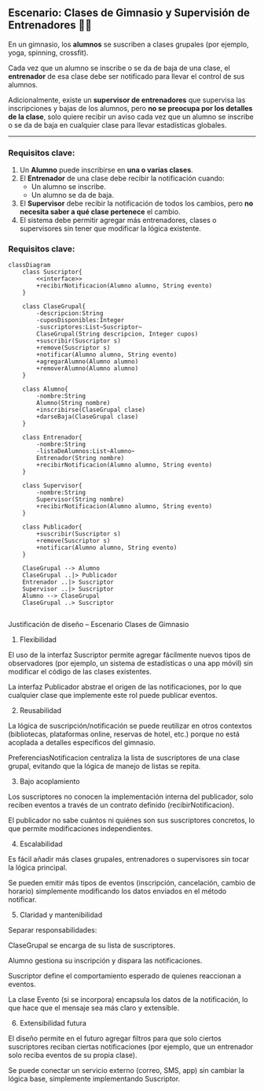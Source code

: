 ## Escenario: **Clases de Gimnasio y Supervisión de Entrenadores** 🏋️‍♂️

En un gimnasio, los **alumnos** se suscriben a clases grupales (por ejemplo, yoga, spinning, crossfit).

Cada vez que un alumno se inscribe o se da de baja de una clase, el **entrenador** de esa clase debe ser notificado para llevar el control de sus alumnos.

Adicionalmente, existe un **supervisor de entrenadores** que supervisa las inscripciones y bajas de los alumnos, pero **no se preocupa por los detalles de la clase**, solo quiere recibir un aviso cada vez que un alumno se inscribe o se da de baja en cualquier clase para llevar estadísticas globales.

---

### Requisitos clave:

1. Un **Alumno** puede inscribirse en **una o varias clases**.
2. El **Entrenador** de una clase debe recibir la notificación cuando:
    - Un alumno se inscribe.
    - Un alumno se da de baja.
3. El **Supervisor** debe recibir la notificación de todos los cambios, pero **no necesita saber a qué clase pertenece** el cambio.
4. El sistema debe permitir agregar más entrenadores, clases o supervisores sin tener que modificar la lógica existente.


### Requisitos clave:

```mermaid
classDiagram
    class Suscriptor{
        <<interface>>
        +recibirNotificacion(Alumno alumno, String evento)
    }

    class ClaseGrupal{
        -descripcion:String
        -cuposDisponibles:Integer
        -suscriptores:List~Suscriptor~
        ClaseGrupal(String descripcion, Integer cupos)
        +suscribir(Suscriptor s)
        +remove(Suscriptor s)
        +notificar(Alumno alumno, String evento)
        +agregarAlumno(Alumno alumno)
        +removerAlumno(Alumno alumno)
    }

    class Alumno{
        -nombre:String
        Alumno(String nombre)
        +inscribirse(ClaseGrupal clase)
        +darseBaja(ClaseGrupal clase)
    }

    class Entrenador{
        -nombre:String
        -listaDeAlumnos:List~Alumno~
        Entrenador(String nombre)
        +recibirNotificacion(Alumno alumno, String evento)
    }

    class Supervisor{
        -nombre:String
        Supervisor(String nombre)
        +recibirNotificacion(Alumno alumno, String evento)
    }
    
    class Publicador{
        +suscribir(Suscriptor s)
        +remove(Suscriptor s)
        +notificar(Alumno alumno, String evento)
    }

    ClaseGrupal --> Alumno
    ClaseGrupal ..|> Publicador
    Entrenador ..|> Suscriptor
    Supervisor ..|> Suscriptor
    Alumno --> ClaseGrupal
    ClaseGrupal ..> Suscriptor


```

Justificación de diseño – Escenario Clases de Gimnasio
1. Flexibilidad

El uso de la interfaz Suscriptor permite agregar fácilmente nuevos tipos de observadores (por ejemplo, un sistema de estadísticas o una app móvil) sin modificar el código de las clases existentes.

La interfaz Publicador abstrae el origen de las notificaciones, por lo que cualquier clase que implemente este rol puede publicar eventos.

2. Reusabilidad

La lógica de suscripción/notificación se puede reutilizar en otros contextos (bibliotecas, plataformas online, reservas de hotel, etc.) porque no está acoplada a detalles específicos del gimnasio.

PreferenciasNotificacion centraliza la lista de suscriptores de una clase grupal, evitando que la lógica de manejo de listas se repita.

3. Bajo acoplamiento

Los suscriptores no conocen la implementación interna del publicador, solo reciben eventos a través de un contrato definido (recibirNotificacion).

El publicador no sabe cuántos ni quiénes son sus suscriptores concretos, lo que permite modificaciones independientes.

4. Escalabilidad

Es fácil añadir más clases grupales, entrenadores o supervisores sin tocar la lógica principal.

Se pueden emitir más tipos de eventos (inscripción, cancelación, cambio de horario) simplemente modificando los datos enviados en el método notificar.

5. Claridad y mantenibilidad

Separar responsabilidades:

ClaseGrupal se encarga de su lista de suscriptores.

Alumno gestiona su inscripción y dispara las notificaciones.

Suscriptor define el comportamiento esperado de quienes reaccionan a eventos.

La clase Evento (si se incorpora) encapsula los datos de la notificación, lo que hace que el mensaje sea más claro y extensible.

6. Extensibilidad futura

El diseño permite en el futuro agregar filtros para que solo ciertos suscriptores reciban ciertas notificaciones (por ejemplo, que un entrenador solo reciba eventos de su propia clase).

Se puede conectar un servicio externo (correo, SMS, app) sin cambiar la lógica base, simplemente implementando Suscriptor.
